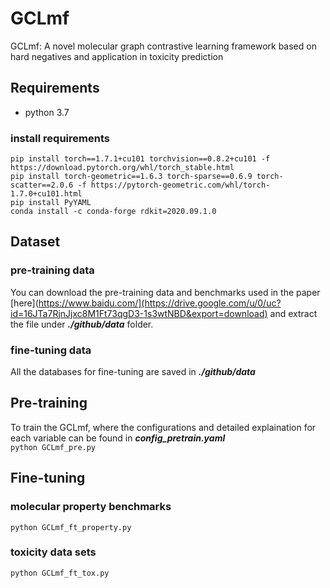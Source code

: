 # GCLmf
GCLmf: A novel molecular graph contrastive learning framework based on hard negatives and application in toxicity prediction

## Requirements
   * python 3.7 
### install requirements
```
pip install torch==1.7.1+cu101 torchvision==0.8.2+cu101 -f https://download.pytorch.org/whl/torch_stable.html  
pip install torch-geometric==1.6.3 torch-sparse==0.6.9 torch-scatter==2.0.6 -f https://pytorch-geometric.com/whl/torch-1.7.0+cu101.html
pip install PyYAML
conda install -c conda-forge rdkit=2020.09.1.0
```

## Dataset 
### pre-training data
You can download the pre-training data and benchmarks used in the paper [here](https://www.baidu.com/](https://drive.google.com/u/0/uc?id=16JTa7RjnJjxc8M1Ft73qgD3-1s3wtNBD&export=download) and extract the file under ***./github/data*** folder.
### fine-tuning data
All the databases for fine-tuning are saved in ***./github/data***

## Pre-training
To train the GCLmf, where the configurations and detailed explaination for each variable can be found in ***config_pretrain.yaml***  
`python GCLmf_pre.py` 

## Fine-tuning
### molecular property benchmarks 
`python GCLmf_ft_property.py` 
### toxicity data sets
`python GCLmf_ft_tox.py` 
  






